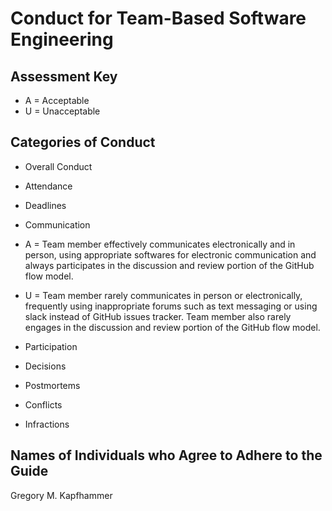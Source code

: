 # Conduct for Team-Based Software Engineering

## Assessment Key

* A = Acceptable
* U = Unacceptable

## Categories of Conduct

* Overall Conduct
* Attendance
* Deadlines
* Communication

 * A = Team member effectively communicates electronically and in person, using
   appropriate softwares for electronic communication and always participates in
   the discussion and review portion of the GitHub flow model.
 * U = Team member rarely communicates in person or electronically, frequently
   using inappropriate forums such as text messaging or using slack instead of
   GitHub issues tracker. Team member also rarely engages in the discussion and
   review portion of the GitHub flow model.

* Participation
* Decisions
* Postmortems
* Conflicts
* Infractions

## Names of Individuals who Agree to Adhere to the Guide

Gregory M. Kapfhammer
